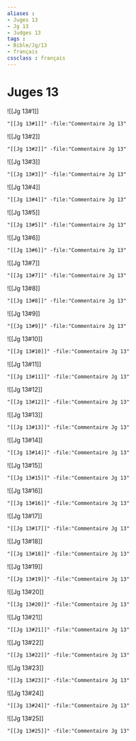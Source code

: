 ```yaml
---
aliases : 
- Juges 13
- Jg 13
- Judges 13
tags : 
- Bible/Jg/13
- français
cssclass : français
---
```


# Juges 13

![[Jg 13#1]]

```query
"[[Jg 13#1]]" -file:"Commentaire Jg 13"
```

![[Jg 13#2]]

```query
"[[Jg 13#2]]" -file:"Commentaire Jg 13"
```

![[Jg 13#3]]

```query
"[[Jg 13#3]]" -file:"Commentaire Jg 13"
```

![[Jg 13#4]]

```query
"[[Jg 13#4]]" -file:"Commentaire Jg 13"
```

![[Jg 13#5]]

```query
"[[Jg 13#5]]" -file:"Commentaire Jg 13"
```

![[Jg 13#6]]

```query
"[[Jg 13#6]]" -file:"Commentaire Jg 13"
```

![[Jg 13#7]]

```query
"[[Jg 13#7]]" -file:"Commentaire Jg 13"
```

![[Jg 13#8]]

```query
"[[Jg 13#8]]" -file:"Commentaire Jg 13"
```

![[Jg 13#9]]

```query
"[[Jg 13#9]]" -file:"Commentaire Jg 13"
```

![[Jg 13#10]]

```query
"[[Jg 13#10]]" -file:"Commentaire Jg 13"
```

![[Jg 13#11]]

```query
"[[Jg 13#11]]" -file:"Commentaire Jg 13"
```

![[Jg 13#12]]

```query
"[[Jg 13#12]]" -file:"Commentaire Jg 13"
```

![[Jg 13#13]]

```query
"[[Jg 13#13]]" -file:"Commentaire Jg 13"
```

![[Jg 13#14]]

```query
"[[Jg 13#14]]" -file:"Commentaire Jg 13"
```

![[Jg 13#15]]

```query
"[[Jg 13#15]]" -file:"Commentaire Jg 13"
```

![[Jg 13#16]]

```query
"[[Jg 13#16]]" -file:"Commentaire Jg 13"
```

![[Jg 13#17]]

```query
"[[Jg 13#17]]" -file:"Commentaire Jg 13"
```

![[Jg 13#18]]

```query
"[[Jg 13#18]]" -file:"Commentaire Jg 13"
```

![[Jg 13#19]]

```query
"[[Jg 13#19]]" -file:"Commentaire Jg 13"
```

![[Jg 13#20]]

```query
"[[Jg 13#20]]" -file:"Commentaire Jg 13"
```

![[Jg 13#21]]

```query
"[[Jg 13#21]]" -file:"Commentaire Jg 13"
```

![[Jg 13#22]]

```query
"[[Jg 13#22]]" -file:"Commentaire Jg 13"
```

![[Jg 13#23]]

```query
"[[Jg 13#23]]" -file:"Commentaire Jg 13"
```

![[Jg 13#24]]

```query
"[[Jg 13#24]]" -file:"Commentaire Jg 13"
```

![[Jg 13#25]]

```query
"[[Jg 13#25]]" -file:"Commentaire Jg 13"
```

